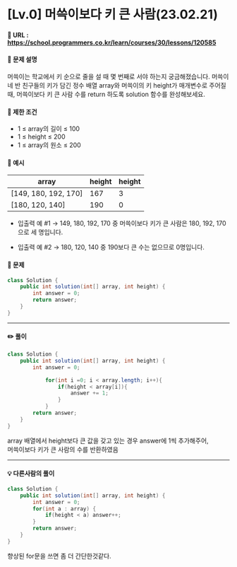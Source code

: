 # [Lv.0] 머쓱이보다 키 큰 사람(23.02.21)

#### 📌 URL : https://school.programmers.co.kr/learn/courses/30/lessons/120585

#### 📌 문제 설명

머쓱이는 학교에서 키 순으로 줄을 설 때 몇 번째로 서야 하는지 궁금해졌습니다. 머쓱이네 반 친구들의 키가 담긴 정수 배열 array와 머쓱이의 키 height가 매개변수로 주어질 때, 머쓱이보다 키 큰 사람 수를 return 하도록 solution 함수를 완성해보세요.

#### 📌 제한 조건

- 1 ≤ array의 길이 ≤ 100
- 1 ≤ height ≤ 200
- 1 ≤ array의 원소 ≤ 200

#### 📌 예시

| array                | height | height |
| -------------------- | ------ | ------ |
| [149, 180, 192, 170] | 167    | 3      |
| [180, 120, 140]      | 190    | 0      |

- 입출력 예 #1
  → 149, 180, 192, 170 중 머쓱이보다 키가 큰 사람은 180, 192, 170으로 세 명입니다.

- 입출력 예 #2
  → 180, 120, 140 중 190보다 큰 수는 없으므로 0명입니다.

#### 📌 문제

```java
class Solution {
    public int solution(int[] array, int height) {
        int answer = 0;
        return answer;
    }
}
```

---

#### ✏️ 풀이

```java
class Solution {
    public int solution(int[] array, int height) {
        int answer = 0;

            for(int i =0; i < array.length; i++){
                if(height < array[i]){
                    answer += 1;
                }
            }
        return answer;
    }
}
```

array 배열에서 height보다 큰 값을 갖고 있는 경우 answer에 1씩 추가해주어,  
머쓱이보다 키가 큰 사람의 수를 반환하였음

---

#### 💡 다른사람의 풀이

```java
class Solution {
    public int solution(int[] array, int height) {
        int answer = 0;
        for(int a : array) {
            if(height < a) answer++;
        }
        return answer;
    }
}
```

향상된 for문을 쓰면 좀 더 간단한것같다.
